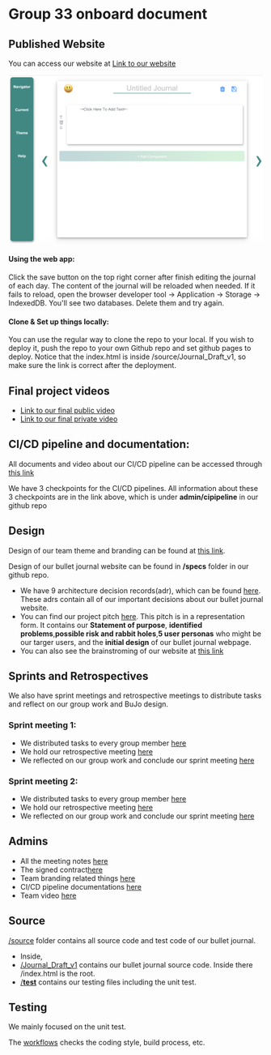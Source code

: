 # Group 33 onboard document

## Published Website
You can access our website at [Link to our website](https://cse110-sp21-group33.github.io/cse110-sp21-group33/source/Journal_Draft_v1/)

![bujo](./bujo_screenshot.png)

#### Using the web app:
Click the save button on the top right corner after finish editing the journal of each day. The content of the journal will be reloaded when needed. If it fails to reload, open the browser developer tool -> Application -> Storage -> IndexedDB. You'll see two databases. Delete them and try again.

#### Clone & Set up things locally:
You can use the regular way to clone the repo to your local. If you wish to deploy it, push the repo to your own Github repo and set github pages to deploy. Notice that the index.html is inside /source/Journal_Draft_v1, so make sure the link is correct after the deployment.

## Final project videos

- [Link to our final public video](https://youtu.be/rgyJdM-oMmY)
- [Link to our final private video](https://youtu.be/QFolHQGuQ7M)


## CI/CD pipeline and documentation:
All documents and video about our CI/CD pipeline can be accessed through [this link](https://github.com/cse110-sp21-group33/cse110-sp21-group33/tree/main/admin/cipipeline)

We have 3 checkpoints for the CI/CD pipelines. All information about these 3 checkpoints are in the link above, which is under **admin/cipipeline** in our github repo

## Design

 Design of our team theme and branding can be found at [this link](https://github.com/cse110-sp21-group33/cse110-sp21-group33/tree/main/admin/branding).

 Design of our bullet journal website can be found in **/specs** folder in our github repo.
 * We have 9 architecture decision records(adr), which can be found [here](https://github.com/cse110-sp21-group33/cse110-sp21-group33/tree/main/specs/adrs). These adrs contain all of our important decisions about our bullet journal website.
 * You can find our project pitch [here](https://github.com/cse110-sp21-group33/cse110-sp21-group33/tree/main/specs/pitch). This pitch is in a representation form. It contains our **Statement of purpose**, **identified problems**,**possible risk and rabbit holes**,**5 user personas** who might be our targer users, and the **initial design** of our bullet journal webpage.
 * You can also see the brainstroming of our website at [this link](https://github.com/cse110-sp21-group33/cse110-sp21-group33/tree/main/specs/brainstorm)

## Sprints and Retrospectives
We also have sprint meetings and retrospective meetings to distribute tasks and reflect on our group work and BuJo design.

### Sprint meeting 1:
* We distributed tasks to every group member [here](https://github.com/cse110-sp21-group33/cse110-sp21-group33/blob/main/admin/meetings/051421-meeting.md)
* We hold our retrospective meeting [here](https://github.com/cse110-sp21-group33/cse110-sp21-group33/blob/main/admin/meetings/051821-retrospective.md)
* We reflected on our group work and conclude our sprint meeting [here](https://github.com/cse110-sp21-group33/cse110-sp21-group33/blob/main/admin/meetings/051521-sprint-1-review.md)

### Sprint meeting 2:
* We distributed tasks to every group member [here](https://github.com/cse110-sp21-group33/cse110-sp21-group33/blob/main/admin/meetings/060421-meeting.md)
* We hold our retrospective meeting [here](https://github.com/cse110-sp21-group33/cse110-sp21-group33/blob/main/admin/meetings/053121-retrospective2.md)
* We reflected on our group work and conclude our sprint meeting [here](https://github.com/cse110-sp21-group33/cse110-sp21-group33/blob/main/admin/meetings/052921-sprint-2-review.md)

## Admins
- All the meeting notes [here](https://github.com/cse110-sp21-group33/cse110-sp21-group33/tree/main/admin/meetings)
- The signed contract[here](https://github.com/cse110-sp21-group33/cse110-sp21-group33/tree/main/admin/misc)
- Team branding related things [here](https://github.com/cse110-sp21-group33/cse110-sp21-group33/tree/main/admin/branding)
- CI/CD pipeline documentations [here](https://github.com/cse110-sp21-group33/cse110-sp21-group33/tree/main/admin/cipipeline)
- Team video [here](https://github.com/cse110-sp21-group33/cse110-sp21-group33/tree/main/admin/videos)
 
## Source
[/source](https://github.com/cse110-sp21-group33/cse110-sp21-group33/tree/main/source) folder contains all source code and test code of our bullet journal.
 
- Inside,
 - [/Journal_Draft_v1](https://github.com/cse110-sp21-group33/cse110-sp21-group33/tree/main/source/Journal_Draft_v1) contains our bullet journal source code. Inside there /index.html is the root.
 - [/__test__](https://github.com/cse110-sp21-group33/cse110-sp21-group33/tree/main/source/__test__) contains our testing files including the unit test.
 
## Testing
We mainly focused on the unit test.
 
The [workflows](https://github.com/cse110-sp21-group33/cse110-sp21-group33/tree/main/.github/workflows) checks the coding style, build process, etc.




